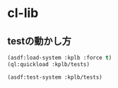 # cl-lib


## testの動かし方

```lisp
(asdf:load-system :kplb :force t)
(ql:quickload :kplb/tests)

(asdf:test-system :kplb/tests)
```